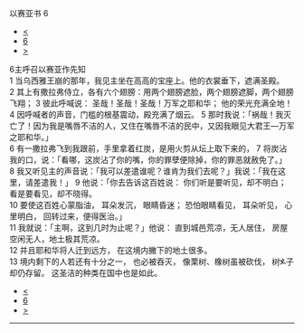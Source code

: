 ﻿





 以赛亚书 6




* [<](bible/ISA05.md)
* [6](bible/ISA.md)
* [>](bible/ISA07.md)



 
6主呼召以赛亚作先知  
1 当乌西雅王崩的那年，我见主坐在高高的宝座上。他的衣裳垂下，遮满圣殿。 
2 其上有撒拉弗侍立，各有六个翅膀：用两个翅膀遮脸，两个翅膀遮脚，两个翅膀飞翔； 
3 彼此呼喊说： 圣哉！圣哉！圣哉！万军之耶和华； 他的荣光充满全地！  
4 因呼喊者的声音，门槛的根基震动，殿充满了烟云。 
5 那时我说：「祸哉！我灭亡了！因为我是嘴唇不洁的人，又住在嘴唇不洁的民中，又因我眼见大君王—万军之耶和华。」  
6 有一撒拉弗飞到我跟前，手里拿着红炭，是用火剪从坛上取下来的， 
7 将炭沾我的口，说：「看哪，这炭沾了你的嘴，你的罪孽便除掉，你的罪恶就赦免了。」 
8 我又听见主的声音说：「我可以差遣谁呢？谁肯为我们去呢？」我说：「我在这里，请差遣我！」 
9 他说：「你去告诉这百姓说： 你们听是要听见，却不明白； 看是要看见，却不晓得。  
10 要使这百姓心蒙脂油， 耳朵发沉， 眼睛昏迷； 恐怕眼睛看见， 耳朵听见， 心里明白， 回转过来，便得医治。」  
11 我就说：「主啊，这到几时为止呢？」他说： 直到城邑荒凉，无人居住， 房屋空闲无人，地土极其荒凉。  
12 并且耶和华将人迁到远方， 在这境内撇下的地土很多。  
13 境内剩下的人若还有十分之一， 也必被吞灭， 像栗树、橡树虽被砍伐， 树ⶍ子却仍存留。 这圣洁的种类在国中也是如此。 
* [<](bible/ISA05.md)
* [6](bible/ISA.md)
* [>](bible/ISA07.md)





---









